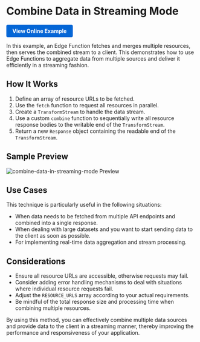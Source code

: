 # Combine Data in Streaming Mode

<a href="https://edgeone.ai/developer/examples/hub-mergingresourcesandrespondinginstreamingmode" style="display: inline-block; background-color: #0366d6; color: white; padding: 8px 16px; text-decoration: none; border-radius: 4px; font-weight: bold;">View Online Example</a>

In this example, an Edge Function fetches and merges multiple resources, then serves the combined stream to a client. This demonstrates how to use Edge Functions to aggregate data from multiple sources and deliver it efficiently in a streaming fashion.

## How It Works

1. Define an array of resource URLs to be fetched.
2. Use the `fetch` function to request all resources in parallel.
3. Create a `TransformStream` to handle the data stream.
4. Use a custom `combine` function to sequentially write all resource response bodies to the writable end of the `TransformStream`.
5. Return a new `Response` object containing the readable end of the `TransformStream`.

## Sample Preview

![combine-data-in-streaming-mode Preview](../assets/images/combine-data-in-streaming-mode.avif)

## Use Cases

This technique is particularly useful in the following situations:

- When data needs to be fetched from multiple API endpoints and combined into a single response.
- When dealing with large datasets and you want to start sending data to the client as soon as possible.
- For implementing real-time data aggregation and stream processing.

## Considerations

- Ensure all resource URLs are accessible, otherwise requests may fail.
- Consider adding error handling mechanisms to deal with situations where individual resource requests fail.
- Adjust the `RESOURCE_URLS` array according to your actual requirements.
- Be mindful of the total response size and processing time when combining multiple resources.

By using this method, you can effectively combine multiple data sources and provide data to the client in a streaming manner, thereby improving the performance and responsiveness of your application.